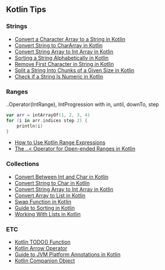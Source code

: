 ## Kotlin Tips

### Strings

- [Convert a Character Array to a String in Kotlin](https://www.baeldung.com/kotlin/char-array-to-string#using-the-jointostringmethod)
- [Convert String to CharArray in Kotlin](https://www.baeldung.com/kotlin/string-char-conversion#using-the-tochararray-method)
- [Convert String Array to Int Array in Kotlin](https://www.baeldung.com/kotlin/array-string-integer-conversion)
- [Sorting a String Alphabetically in Kotlin](https://www.baeldung.com/kotlin/string-sort)
- [Remove First Character in String in Kotlin](https://www.baeldung.com/kotlin/string-delete-first-character)
- [Split a String Into Chunks of a Given Size in Kotlin](https://www.baeldung.com/kotlin/string-chunking)
- [Check if a String Is Numeric in Kotlin](https://www.baeldung.com/kotlin/check-if-string-is-numeric#using-isdigit-and-all)

### Ranges

..Operator(IntRange), IntProgression with in, until, downTo, step

```kt
var arr = intArrayOf(1, 2, 3, 4)
for (i in arr.indices step 2) {
    println(i)
}
```

- [How to Use Kotlin Range Expressions](https://www.baeldung.com/kotlin/ranges)
- [The ..< Operator for Open-ended Ranges in Kotlin](https://www.baeldung.com/kotlin/open-ended-ranges-operator)

### Collections

- [Convert Between Int and Char in Kotlin](https://www.baeldung.com/kotlin/convert-between-int-and-char)
- [Convert String to Char in Kotlin](https://www.baeldung.com/kotlin/string-char-conversion)
- [Convert String Array to Int Array in Kotlin](https://www.baeldung.com/kotlin/array-string-integer-conversion)
- [Convert Array to List in Kotlin](https://www.baeldung.com/kotlin/array-to-list)
- [Swap Function in Kotlin](https://www.baeldung.com/kotlin/swap-utility)
- [Guide to Sorting in Kotlin](https://www.baeldung.com/kotlin/sort)
- [Working With Lists in Kotlin](https://www.baeldung.com/kotlin/lists)

### ETC
- [Kotlin TODO() Function](https://www.baeldung.com/kotlin/todo)
- [Kotlin Arrow Operator](https://www.baeldung.com/kotlin/arrow-operator)
- [Guide to JVM Platform Annotations in Kotlin](https://www.baeldung.com/kotlin/jvm-annotations)
- [Kotlin Companion Object](https://www.baeldung.com/kotlin/companion-object)
